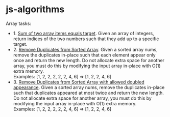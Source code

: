 # js-algorithms

Array tasks:
<ul>
    <li>1. <a href="./arrayTwoSum.js">Sum of two array items equals target</a>. <span>Given an array of integers, return    indices of the two numbers such that they add up to a specific target.</span>
    </li>

<li>2. <a href="./arrayRemoveDupSorted.js">Remove Duplicates from Sorted Array</a>. <span>Given a sorted array nums, remove the duplicates in-place such that each element appear only once and return the new length. Do not allocate extra space for another array, you must do this by modifying the input array in-place with O(1) extra memory.</span>
<div>Examples: [1, 2, 2, 2, 2, 2, 4, 6] => [1, 2, 2, 4, 6]</div></li>

<li>3. <a href="./arrayRemoveDupSortedSevAppearance.js">Remove Duplicates from Sorted Array with allowed doubled appearance</a>. <span>Given a sorted array nums, remove the duplicates in-place such that duplicates appeared at most twice and return the new length. Do not allocate extra space for another array, you must do this by modifying the input array in-place with O(1) extra memory.</span>
<div>Examples: [1, 2, 2, 2, 2, 2, 4, 6] => [1, 2, 2, 4, 6]</div></li>
</ul>
